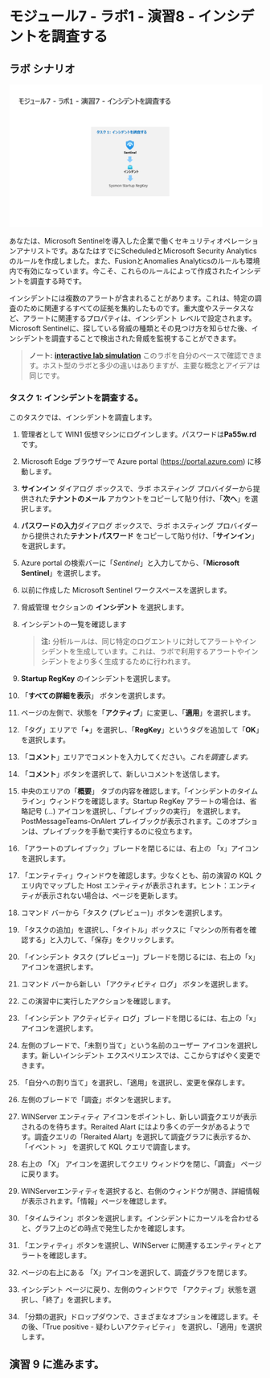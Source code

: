 # モジュール7 - ラボ1 - 演習8 - インシデントを調査する

## ラボ シナリオ

![Lab overview.](../Media/SC-200-Lab_Diagrams_Mod7_L1_Ex7.png)

あなたは、Microsoft Sentinelを導入した企業で働くセキュリティオペレーションアナリストです。あなたはすでにScheduledとMicrosoft Security Analyticsのルールを作成しました。また、FusionとAnomalies Analyticsのルールも環境内で有効になっています。今こそ、これらのルールによって作成されたインシデントを調査する時です。

インシデントには複数のアラートが含まれることがあります。これは、特定の調査のために関連するすべての証拠を集約したものです。重大度やステータスなど、アラートに関連するプロパティは、インシデント レベルで設定されます。Microsoft Sentinelに、探している脅威の種類とその見つけ方を知らせた後、インシデントを調査することで検出された脅威を監視することができます。

>**ノート:** **[interactive lab simulation](https://mslabs.cloudguides.com/guides/SC-200%20Lab%20Simulation%20-%20Investigate%20incidents)** このラボを自分のペースで確認できます。ホスト型のラボと多少の違いはありますが、主要な概念とアイデアは同じです。

### タスク 1: インシデントを調査する。

このタスクでは、インシデントを調査します。

1. 管理者として WIN1 仮想マシンにログインします。パスワードは**Pa55w.rd** です。  

2. Microsoft Edge ブラウザーで Azure portal (https://portal.azure.com) に移動します。

3. **サインイン** ダイアログ ボックスで、ラボ ホスティング プロバイダーから提供された**テナントのメール** アカウントをコピーして貼り付け、「**次へ**」を選択します。

4. **パスワードの入力**ダイアログ ボックスで、ラボ ホスティング プロバイダーから提供された**テナントパスワード** をコピーして貼り付け、「**サインイン**」を選択します。

5. Azure portal の検索バーに「*Sentinel*」と入力してから、「**Microsoft Sentinel**」を選択します。

6. 以前に作成した Microsoft Sentinel ワークスペースを選択します。

7. 脅威管理 セクションの **インシデント** を選択します。

8. インシデントの一覧を確認します

    > **注:** 分析ルールは、同じ特定のログエントリに対してアラートやインシデントを生成しています。これは、ラボで利用するアラートやインシデントをより多く生成するために行われます。
  
9. **Startup RegKey** のインシデントを選択します。

10. 「**すべての詳細を表示**」 ボタンを選択します。

11. ページの左側で、状態を「**アクティブ**」に変更し、「**適用**」を選択します。

12. 「タグ」エリアで「**+**」を選択し、「**RegKey**」というタグを追加して「**OK**」を選択します。

13. 「**コメント**」エリアでコメントを入力してください。*これを調査します。*

15. 「**コメント**」ボタンを選択して、新しいコメントを送信します。

16. 中央のエリアの「**概要**」 タブの内容を確認します。「インシデントのタイムライン」ウィンドウを確認します。Startup RegKey アラートの場合は、省略記号 (...) アイコンを選択し、「プレイブックの実行」 を選択します。PostMessageTeams-OnAlert プレイブックが表示されます。このオプションは、プレイブックを手動で実行するのに役立ちます。

17. 「アラートのプレイブック」ブレードを閉じるには、右上の 「x」アイコンを選択します。

18. 「エンティティ」ウィンドウを確認します。少なくとも、前の演習の KQL クエリ内でマップした Host エンティティが表示されます。ヒント：エンティティが表示されない場合は、ページを更新します。

19. コマンド バーから「タスク (プレビュー)」ボタンを選択します。

20.	「タスクの追加」を選択し、「タイトル」ボックスに「マシンの所有者を確認する」と入力して、「保存」をクリックします。

21. 「インシデント タスク (プレビュー)」ブレードを閉じるには、右上の「x」アイコンを選択します。

22.	コマンド バーから新しい 「アクティビティ ログ」 ボタンを選択します。

23.	この演習中に実行したアクションを確認します。

24.	「インシデント アクティビティ ログ」ブレードを閉じるには、右上の「x」アイコンを選択します。

25.	左側のブレードで、「未割り当て」という名前のユーザー アイコンを選択します。新しいインシデント エクスペリエンスでは、ここからすばやく変更できます。

26.	「自分への割り当て」を選択し、「適用」を選択し、変更を保存します。

27.	左側のブレードで「調査」ボタンを選択します。

28.	WINServer エンティティ アイコンをポイントし、新しい調査クエリが表示されるのを待ちます。Reraited Alart にはより多くのデータがあるようです。調査クエリの「Reraited Alart」を選択して調査グラフに表示するか、「イベント >」 を選択して KQL クエリで調査します。

29.	右上の 「X」 アイコンを選択してクエリ ウィンドウを閉じ、「調査」 ページに戻ります。

30. WINServerエンティティを選択すると、右側のウィンドウが開き、詳細情報が表示されます。「情報」ページを確認します。

31. 「タイムライン」ボタンを選択します。インシデントにカーソルを合わせると、グラフ上のどの時点で発生したかを確認します。

32. 「エンティティ」ボタンを選択し、WINServer に関連するエンティティとアラートを確認します。

33. ページの右上にある 「X」アイコンを選択して、調査グラフを閉じます。

34. インシデント ページに戻り、左側のウィンドウで 「アクティブ」状態を選択し、「終了」を選択します。

35. 「分類の選択」ドロップダウンで、さまざまなオプションを確認します。その後、「True positive - 疑わしいアクティビティ」 を選択し、「適用」を選択します。

## 演習 9 に進みます。
